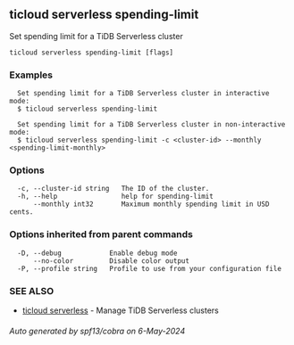 ## ticloud serverless spending-limit

Set spending limit for a TiDB Serverless cluster

```
ticloud serverless spending-limit [flags]
```

### Examples

```
  Set spending limit for a TiDB Serverless cluster in interactive mode:
  $ ticloud serverless spending-limit

  Set spending limit for a TiDB Serverless cluster in non-interactive mode:
  $ ticloud serverless spending-limit -c <cluster-id> --monthly <spending-limit-monthly>
```

### Options

```
  -c, --cluster-id string   The ID of the cluster.
  -h, --help                help for spending-limit
      --monthly int32       Maximum monthly spending limit in USD cents.
```

### Options inherited from parent commands

```
  -D, --debug            Enable debug mode
      --no-color         Disable color output
  -P, --profile string   Profile to use from your configuration file
```

### SEE ALSO

* [ticloud serverless](ticloud_serverless.md)	 - Manage TiDB Serverless clusters

###### Auto generated by spf13/cobra on 6-May-2024
